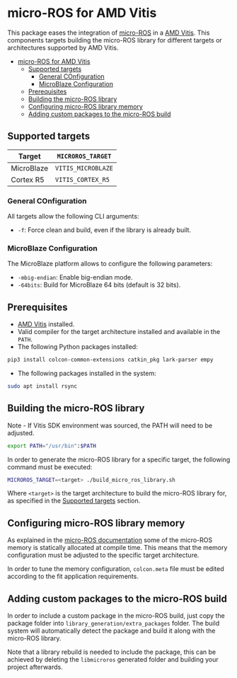 <!-- ![banner](.images/banner-dark-theme.png#gh-dark-mode-only)
![banner](.images/banner-light-theme.png#gh-light-mode-only) -->

# micro-ROS for AMD Vitis

This package eases the integration of [micro-ROS](https://micro.ros.org/) in a [AMD Vitis](https://www.xilinx.com/products/design-tools/vitis.html). This components targets building the micro-ROS library for different targets or architectures supported by AMD Vitis.

- [micro-ROS for AMD Vitis](#micro-ros-for-amd-vitis)
  - [Supported targets](#supported-targets)
    - [General COnfiguration](#general-configuration)
    - [MicroBlaze Configuration](#microblaze-configuration)
  - [Prerequisites](#prerequisites)
  - [Building the micro-ROS library](#building-the-micro-ros-library)
  - [Configuring micro-ROS library memory](#configuring-micro-ros-library-memory)
  - [Adding custom packages to the micro-ROS build](#adding-custom-packages-to-the-micro-ros-build)

## Supported targets

| Target     | `MICROROS_TARGET`  |
| ---------- | ------------------ |
| MicroBlaze | `VITIS_MICROBLAZE` |
| Cortex R5  | `VITIS_CORTEX_R5`  |

### General COnfiguration

All targets allow the following CLI arguments:

- `-f`: Force clean and build, even if the library is already built.

### MicroBlaze Configuration

The MicroBlaze platform allows to configure the following parameters:

- `-mbig-endian`: Enable big-endian mode.
- `-64bits`: Build for MicroBlaze 64 bits (default is 32 bits).

## Prerequisites

- [AMD Vitis](https://www.xilinx.com/products/design-tools/vitis.html) installed.
- Valid compiler for the target architecture installed and available in the `PATH`.
- The following Python packages installed:

```bash
pip3 install colcon-common-extensions catkin_pkg lark-parser empy
```

- The following packages installed in the system:

```bash
sudo apt install rsync
```

## Building the micro-ROS library

Note - If Vitis SDK environment was sourced, the PATH will need to be adjusted.

```bash
export PATH="/usr/bin":$PATH
```
In order to generate the micro-ROS library for a specific target, the following command must be executed:

```bash
MICROROS_TARGET=<target> ./build_micro_ros_library.sh
```

Where `<target>` is the target architecture to build the micro-ROS library for, as specified in the [Supported targets](#supported-targets) section.

## Configuring micro-ROS library memory

As explained in the [micro-ROS documentation](https://docs.vulcanexus.org/en/latest/rst/tutorials/micro/memory_management/memory_management.html) some of the micro-ROS memory is statically allocated at compile time.
This means that the memory configuration must be adjusted to the specific target architecture.

In order to tune the memory configuration, `colcon.meta` file must be edited according to the fit application requirements.

## Adding custom packages to the micro-ROS build

In order to include a custom package in the micro-ROS build, just copy the package folder into `library_generation/extra_packages` folder. The build system will automatically detect the package and build it along with the micro-ROS library.

Note that a library rebuild is needed to include the package, this can be achieved by deleting the `libmicroros` generated folder and building your project afterwards.
